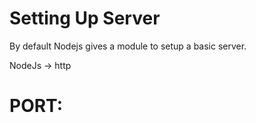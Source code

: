 # Setting Up Server

By default Nodejs gives a module to setup  a basic server.

NodeJs -> http


# PORT: 
